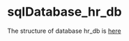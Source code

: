 # sqlDatabase_hr_db
The structure of database hr_db is [here](https://github.com/AarohiGarg/sqlDatabase_hr_db/blob/master/database_structure.PNG)
